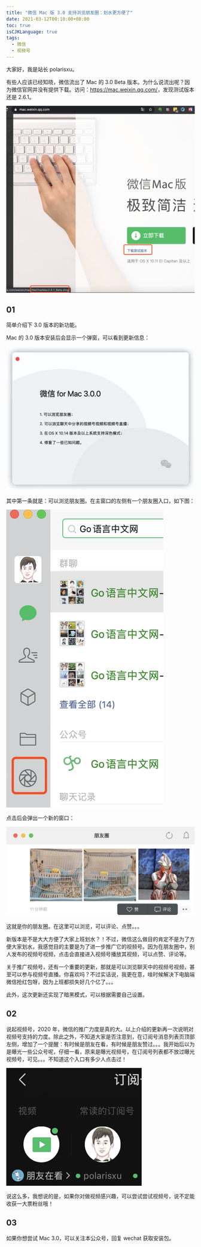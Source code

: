 ```yaml
---
title: "微信 Mac 版 3.0 支持浏览朋友圈：划水更方便了"
date: 2021-03-12T00:10:00+08:00
toc: true
isCJKLanguage: true
tags: 
  - 微信
  - 视频号
---
```


大家好，我是站长 polarisxu。

有些人应该已经知晓，微信流出了 Mac 的 3.0 Beta 版本。为什么说流出呢？因为微信官网并没有提供下载。访问：<https://mac.weixin.qq.com/>，发现测试版本还是 2.6.1。

![](imgs/wexin-guanwang.png)

## 01

简单介绍下 3.0 版本的新功能。

Mac 的 3.0 版本安装后会显示一个弹窗，可以看到更新信息：

![](imgs/wechat-3.0.0-changes.png)

其中第一条就是：可以浏览朋友圈。在主窗口的左侧有一个朋友圈入口，如下图：

![](imgs/wechat-3.0.0-pengyouquan.png)

点击后会弹出一个新的窗口：

![](imgs/wechat-3.0.0-ppengyouquan2.png)

这就是你的朋友圈。在这里可以浏览，可以评论、点赞。。。

新版本是不是大大方便了大家上班划水？！不过，微信这么做目的肯定不是为了方便大家划水，我感觉目的主要是为了进一步推广它的视频号。因为在朋友圈中，别人发布的视频号视频，点击会直接进入视频号播放其视频，可以点赞、评论等。

关于推广视频号，还有一个重要的更新，那就是可以浏览聊天中的视频号视频，甚至可以参与视频号直播。你喜欢吗？不过实话说，我更在意，啥时候解决下电脑端微信抢红包呀，因为上班都损失好几个亿了。。。

此外，这次更新还实现了暗黑模式，可以根据需要自己设置。

## 02

说起视频号，2020 年，微信的推广力度是真的大。以上介绍的更新再一次说明对视频号支持的力度。除此之外，不知道大家是否注意到，在订阅号消息列表页顶部左侧，增加了一个提醒：有时候是朋友在看，有时候是朋友赞过。。。我开始后以为是曝光一些公众号呢，仔细一看，原来是曝光视频号，在订阅号列表都不放过曝光视频号，可见。。。不知道这个入口有多少人点击过！

![](imgs/wechat-3.0.0-mp.png)

说这么多，我想说的是，如果你对做视频感兴趣，可以尝试尝试视频号，说不定能收获一大票粉丝哦！

## 03 

如果你想尝试 Mac 3.0，可以关注本公众号，回复 wechat 获取安装包。
